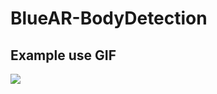 # BlueAR-BodyDetection

Example use GIF
---

<p align="left">
    <img src="screen_capture.gif">
</p>
